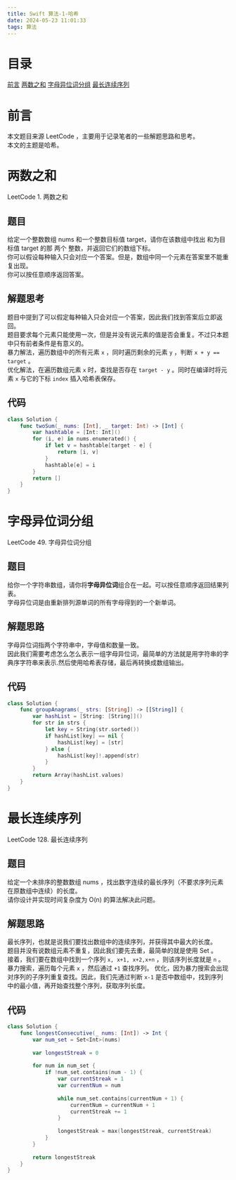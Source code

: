 ```yaml
---
title: Swift 算法-1-哈希
date: 2024-05-23 11:01:33
tags: 算法
---
```

# 目录
[前言](#0)
[两数之和](#1)
[字母异位词分组](#49)
[最长连续序列](#128)

<h1 id="0">前言</h1>

本文题目来源 LeetCode ，主要用于记录笔者的一些解题思路和思考。<br>
本文的主题是哈希。<br>

<h1 id="1">两数之和</h1>

LeetCode 1. 两数之和<br>
## 题目
给定一个整数数组 nums 和一个整数目标值 target，请你在该数组中找出 和为目标值 target  的那 两个 整数，并返回它们的数组下标。<br>
你可以假设每种输入只会对应一个答案。但是，数组中同一个元素在答案里不能重复出现。<br>
你可以按任意顺序返回答案。<br>
## 解题思考
题目中提到了可以假定每种输入只会对应一个答案，因此我们找到答案后立即返回。<br>
题目要求每个元素只能使用一次，但是并没有说元素的值是否会重复。不过只本题中只有前者条件是有意义的。<br>
暴力解法，遍历数组中的所有元素 `x` ，同时遍历剩余的元素 `y` ，判断 `x + y == target` 。<br>
优化解法，在遍历数组元素 `x` 时，查找是否存在 `target - y` 。同时在编译时将元素 `x` 与它的下标 `index` 插入哈希表保存。<br>
## 代码
```Swift
class Solution {
    func twoSum(_ nums: [Int], _ target: Int) -> [Int] {
        var hashtable = [Int: Int]()
        for (i, e) in nums.enumerated() {
            if let v = hashtable[target - e] {
                return [i, v]
            }
            hashtable[e] = i
        }
        return []
    }
}
```

<h1 id="49">字母异位词分组</h1>

LeetCode 49. 字母异位词分组<br>
## 题目
给你一个字符串数组，请你将**字母异位词**组合在一起。可以按任意顺序返回结果列表。<br>
字母异位词是由重新排列源单词的所有字母得到的一个新单词。<br>
## 解题思路
字母异位词指两个字符串中，字母值和数量一致。<br>
因此我们需要考虑怎么怎么表示一组字母异位词，最简单的方法就是用字符串的字典序字符串来表示.然后使用哈希表存储，最后再转换成数组输出。<br>
## 代码
```Swift
class Solution {
    func groupAnagrams(_ strs: [String]) -> [[String]] {
        var hashList = [String: [String]]()
        for str in strs {
            let key = String(str.sorted())
            if hashList[key] == nil {
                hashList[key] = [str]
            } else {
                hashList[key]!.append(str)
            }
        }
        return Array(hashList.values)
    }
}
```

<h1 id="128">最长连续序列</h1>

LeetCode 128. 最长连续序列<br>
## 题目
给定一个未排序的整数数组 nums ，找出数字连续的最长序列（不要求序列元素在原数组中连续）的长度。<br>
请你设计并实现时间复杂度为 O(n) 的算法解决此问题。<br>
## 解题思路
最长序列，也就是说我们要找出数组中的连续序列，并获得其中最大的长度。<br>
题目并没有说数组元素不重复，因此我们要先去重，最简单的就是使用 Set 。<br>
接着，我们要在数组中找到一个序列 `x, x+1, x+2,x+n` ，则该序列长度就是 `n` 。<br>
暴力搜索，遍历每个元素 `x` ，然后通过 `+1` 查找序列。
优化，因为暴力搜索会出现对序列的子序列重复查找。因此，我们先通过判断 `x-1` 是否中数组中，找到序列中的最小值，再开始查找整个序列，获取序列长度。<br>
## 代码
```Swift
class Solution {
    func longestConsecutive(_ nums: [Int]) -> Int {
        var num_set = Set<Int>(nums)
        
        var longestStreak = 0
        
        for num in num_set {
            if !num_set.contains(num - 1) {
                var currentStreak = 1
                var currentNum = num
                
                while num_set.contains(currentNum + 1) {
                    currentNum = currentNum + 1
                    currentStreak += 1
                }
                
                longestStreak = max(longestStreak, currentStreak)
            }
        }
        
        return longestStreak
    }
}
```